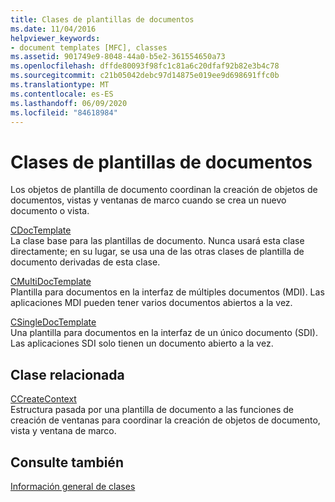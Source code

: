 ```yaml
---
title: Clases de plantillas de documentos
ms.date: 11/04/2016
helpviewer_keywords:
- document templates [MFC], classes
ms.assetid: 901749e9-8048-44a0-b5e2-361554650a73
ms.openlocfilehash: dffde80093f98fc1c81a6c20dfaf92b82e3b4c78
ms.sourcegitcommit: c21b05042debc97d14875e019ee9d698691ffc0b
ms.translationtype: MT
ms.contentlocale: es-ES
ms.lasthandoff: 06/09/2020
ms.locfileid: "84618984"
---
```

# <a name="document-template-classes"></a>Clases de plantillas de documentos

Los objetos de plantilla de documento coordinan la creación de objetos de documentos, vistas y ventanas de marco cuando se crea un nuevo documento o vista.

[CDocTemplate](reference/cdoctemplate-class.md)<br/>
La clase base para las plantillas de documento. Nunca usará esta clase directamente; en su lugar, se usa una de las otras clases de plantilla de documento derivadas de esta clase.

[CMultiDocTemplate](reference/cmultidoctemplate-class.md)<br/>
Plantilla para documentos en la interfaz de múltiples documentos (MDI). Las aplicaciones MDI pueden tener varios documentos abiertos a la vez.

[CSingleDocTemplate](reference/csingledoctemplate-class.md)<br/>
Una plantilla para documentos en la interfaz de un único documento (SDI). Las aplicaciones SDI solo tienen un documento abierto a la vez.

## <a name="related-class"></a>Clase relacionada

[CCreateContext](reference/ccreatecontext-structure.md)<br/>
Estructura pasada por una plantilla de documento a las funciones de creación de ventanas para coordinar la creación de objetos de documento, vista y ventana de marco.

## <a name="see-also"></a>Consulte también

[Información general de clases](class-library-overview.md)

